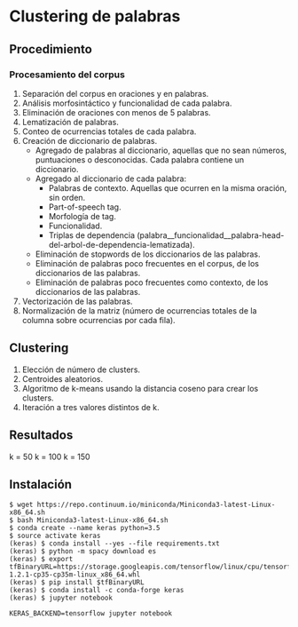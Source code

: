 # Clustering de palabras

## Procedimiento
### Procesamiento del corpus
1. Separación del corpus en oraciones y en palabras.
2. Análisis morfosintáctico y funcionalidad de cada palabra.
3. Eliminación de oraciones con menos de 5 palabras.
4. Lematización de palabras.
5. Conteo de ocurrencias totales de cada palabra.
6. Creación de diccionario de palabras.
    * Agregado de palabras al diccionario, aquellas que no sean números, puntuaciones o desconocidas. Cada palabra contiene un diccionario.
    * Agregado al diccionario de cada palabra:
        - Palabras de contexto. Aquellas que ocurren en la misma oración, sin orden.
        - Part-of-speech tag.
        - Morfología de tag.
        - Funcionalidad.
        - Triplas de dependencia (palabra__funcionalidad__palabra-head-del-arbol-de-dependencia-lematizada).
    * Eliminación de stopwords de los diccionarios de las palabras.
    * Eliminación de palabras poco frecuentes en el corpus, de los diccionarios de las palabras.
    * Eliminación de palabras poco frecuentes como contexto, de los diccionarios de las palabras.
7. Vectorización de las palabras.
8. Normalización de la matriz (número de ocurrencias totales de la columna sobre ocurrencias por cada fila).

## Clustering
1. Elección de número de clusters.
2. Centroides aleatorios.
3. Algoritmo de k-means usando la distancia coseno para crear los clusters.
2. Iteración a tres valores distintos de k.

## Resultados
k = 50
k = 100
k = 150

## Instalación
    $ wget https://repo.continuum.io/miniconda/Miniconda3-latest-Linux-x86_64.sh
    $ bash Miniconda3-latest-Linux-x86_64.sh
    $ conda create --name keras python=3.5
    $ source activate keras
    (keras) $ conda install --yes --file requirements.txt
    (keras) $ python -m spacy download es
    (keras) $ export tfBinaryURL=https://storage.googleapis.com/tensorflow/linux/cpu/tensorflow-1.2.1-cp35-cp35m-linux_x86_64.whl
    (keras) $ pip install $tfBinaryURL
    (keras) $ conda install -c conda-forge keras
    (keras) $ jupyter notebook

    KERAS_BACKEND=tensorflow jupyter notebook
